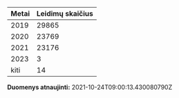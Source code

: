 | Metai | Leidimų skaičius |
|-------| ---------------- |
| 2019 | 29865 |
| 2020 | 23769 |
| 2021 | 23176 |
| 2023 | 3 |
| kiti | 14 |

**Duomenys atnaujinti:** 2021-10-24T09:00:13.430080790Z
